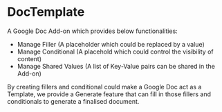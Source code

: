 # DocTemplate
A Google Doc Add-on which provides below functionalities:
- Manage Filler (A placeholder which could be replaced by a value)
- Manage Conditional (A placehold which could control the visibility of content)
- Manage Shared Values (A list of Key-Value pairs can be shared in the Add-on)

By creating fillers and conditional could make a Google Doc act as a Template, we provide a 
Generate feature that can fill in those fillers and conditionals to generate a finalised document.